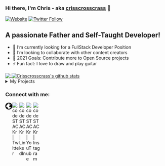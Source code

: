 ### Hi there, I'm Chris - aka [crisscrosscrass][website] 👋

[![Website](https://img.shields.io/website?label=crisscrosscrass.github.io/&style=for-the-badge&url=https://crisscrosscrass.github.io/)](https://crisscrosscrass.github.io/)
[![Twitter Follow](https://img.shields.io/twitter/follow/crisscrosscrass?color=1DA1F2&logo=twitter&style=for-the-badge)](https://twitter.com/intent/follow?original_referer=https%3A%2F%2Fgithub.com%2FcodeSTACKr&screen_name=crisscrosscrass)

## A passionate Father and Self-Taught Developer!
- 🌱 I’m currently looking for a FullStack Developer Position
- 👯 I’m looking to collaborate with other content creators
- 🥅 2021 Goals: Contribute more to Open Source projects
- ⚡ Fun fact: I love to draw and play guitar

<a href="https://github.com/crisscrosscrass/github-readme-stats">
  <!-- Change the `github-readme-stats.anuraghazra1.vercel.app` to `github-readme-stats.vercel.app`  -->
  <img align="center" src="https://github-readme-stats.vercel.app/api/top-langs/?username=crisscrosscrass&layout=compact&theme=radical" />
</a>

<a href="https://github.com/crisscrosscrass/github-readme-stats">
  <img align="center" src="https://github-readme-stats.vercel.app/api?username=crisscrosscrass&show_icons=true&include_all_commits=true&theme=radical" alt="Crisscrosscrass's github stats" />
</a>

<details>
  <summary>My Projects</summary>
  <ul>
    <li><a href="https://employeecmsdemo.herokuapp.com/">EMPLOYEE CMS</a></li>
    <li><a href="https://vmicalc.herokuapp.com/">ICALENDAR READER</a></li>
    <li><a href="https://feedcomissioner.herokuapp.com/">FEED COMISSIONER</a></li>
    <li><a href="https://crisscrosscrass.github.io/assets/Projects/ScreenRecorder/index.html">SCREEN RECORDING</a></li>
    <li><a href="http://crisscrosscrass.epizy.com/">FEED DETECTIVE</a></li>
  </ul>

</details>

### Connect with me:

[<img align="left" alt="codeSTACKr.com" width="22px" src="https://raw.githubusercontent.com/iconic/open-iconic/master/svg/globe.svg" />][website]
[<img align="left" alt="codeSTACKr | Twitter" width="22px" src="https://cdn.jsdelivr.net/npm/simple-icons@v3/icons/twitter.svg" />][twitter]
[<img align="left" alt="codeSTACKr | LinkedIn" width="22px" src="https://cdn.jsdelivr.net/npm/simple-icons@v3/icons/linkedin.svg" />][linkedin]
[<img align="left" alt="codeSTACKr | YouTube" width="22px" src="https://cdn.jsdelivr.net/npm/simple-icons@3.13.0/icons/xing.svg" />][xing]
[<img align="left" alt="codeSTACKr | Instagram" width="22px" src="https://cdn.jsdelivr.net/npm/simple-icons@3.13.0/icons/stackoverflow.svg" />][stackoverflow]

<br />

[website]: https://crisscrosscrass.github.io/
[twitter]: https://twitter.com/crisscrosscrass
[youtube]: https://youtube.com/codeSTACKr
[xing]: https://www.xing.com/profile/Christopher_Eckardt/portfolio
[linkedin]: https://www.linkedin.com/in/christopher-eckardt/
[stackoverflow]: https://stackoverflow.com/users/8268744/crisscrosscrass
